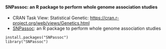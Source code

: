 #### SNPassoc: an R package to perform whole genome association studies

* CRAN Task View: Statistical Genetic: https://cran.r-project.org/web/views/Genetics.html
* [SNPassoc](https://cran.rstudio.com/web/packages/SNPassoc/SNPassoc.pdf): an R package to perform whole genome association studies


```
install.packages("SNPassoc")
library("SNPassoc")
```
